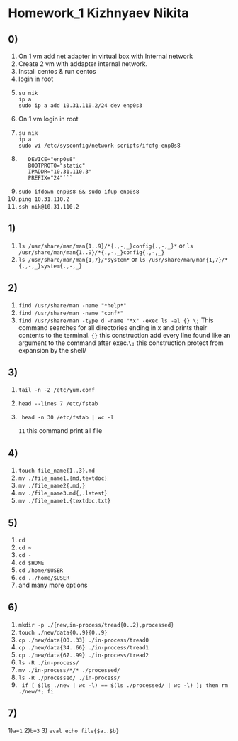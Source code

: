 # Homework_1 Kizhnyaev Nikita
## 0)
  1) On 1 vm add net adapter in virtual box with Internal network
  2) Create 2 vm with addapter internal network.
  3) Install centos & run centos
  4) login in root 
  5) ```usermod -a -G wheel nik 
     su nik
     ip a
     sudo ip a add 10.31.110.2/24 dev enp0s3
  6) On 1 vm login in root 
  7) ```usermod -a -G wheel nik 
     su nik
     ip a
     sudo vi /etc/sysconfig/network-scripts/ifcfg-enp0s8
  8) ```ONBOOT="yes"
        DEVICE="enp0s8"
        BOOTPROTO="static"
        IPADDR="10.31.110.3"
        PREFIX="24"```
  9) ```sudo ifdown enp0s8 && sudo ifup enp0s8```
  10) ```ping 10.31.110.2```
  11) ```ssh nik@10.31.110.2```
## 1) 
  1) ```ls /usr/share/man/man{1..9}/*{.,-,_}config{.,-,_}*``` or ```ls /usr/share/man/man{1..9}/*{.,-,_}config{.,-,_}```
  2) ```ls /usr/share/man/man{1,7}/*system*``` or ```ls /usr/share/man/man{1,7}/*{.,-,_}system{.,-,_}```
## 2)
  1) ```find /usr/share/man -name "*help*"```
  2) ```find /usr/share/man -name "conf*"```
  3) ```find /usr/share/man -type d -name "*x" -exec ls -al {} \;``` This command searches for all directories ending in x and prints their contents to the terminal. ```{}``` this construction add every line found like an argument to the command after exec.```\;``` this construction protect from expansion by the shell/
## 3) 
  1) ```tail -n -2 /etc/yum.conf```
  2) ```head --lines 7 /etc/fstab```
  3) ``` head -n 30 /etc/fstab | wc -l```
   
     ```11``` this command print all file
## 4)
  1) ```touch file_name{1..3}.md```
  2) ```mv ./file_name1.{md,textdoc}```
  3) ```mv ./file_name2{.md,}```
  4) ```mv ./file_name3.md{,.latest}```
  5) ```mv ./file_name1.{textdoc,txt}```
## 5)
  1) ```cd```
  2) ```cd ~ ```
  3) ```cd - ```
  4) ```cd $HOME```
  5) ```cd /home/$USER```
  6) ```cd ../home/$USER```
  7) and many more options
## 6)
  1) ```mkdir -p ./{new,in-process/tread{0..2},processed}```
  2) ```touch ./new/data{0..9}{0..9}```
  3) ```cp ./new/data{00..33} ./in-process/tread0```
  4) ```cp ./new/data{34..66} ./in-process/tread1```
  5) ```cp ./new/data{67..99} ./in-process/tread2```
  6) ```ls -R ./in-process/```
  7) ```mv ./in-process/*/* ./processed/```
  8) ```ls -R ./processed/ ./in-process/```
  9) ``` if [ $(ls ./new | wc -l) == $(ls ./processed/ | wc -l) ]; then rm ./new/*; fi```
## 7)
  1)```a=1```
  2)```b=3```
  3) ```eval echo file{$a..$b}```

